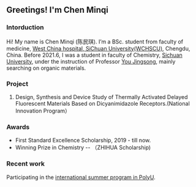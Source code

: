 ## Greetings! I'm Chen Minqi
### Intorduction
Hi! My name is Chen Minqi (陈民琪). I’m a BSc. student from faculty of medicine, [West China hospital, SiChuan University(WCHSCU)][3], Chengdu, China. 
Before 2021.6, I was a student in faculty of Chemistry, [Sichuan University][1], under the instruction of Professor [You Jingsong][2], mainly searching on organic materials.

### Project
1. Design, Synthesis and Device Study of Thermally Activated Delayed Fluorescent Materials Based on Dicyanimidazole Receptors.(National Innovation Program）

### Awards
- First Standard Excellence Scholarship, 2019 - till now.
- Winning Prize in Chemistry -- （ZHIHUA Scholarship)

### Recent work
Participating in the [international summer program in PolyU][4].

[1]: https://en.scu.edu.cn/  "SCU"
[2]: https://chem.scu.edu.cn/info/1049/3362.html "You Jingsong"
[3]: http://www.wchscu.cn/Home.html "WCHSCU"
[4]: https://www.polyu.edu.hk/summerschool/ "HKPU"

